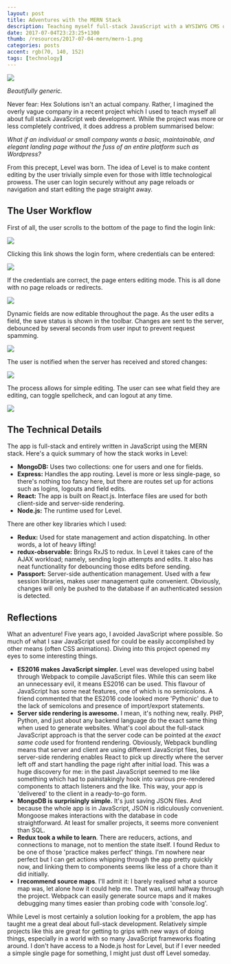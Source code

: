 ```yaml
---
layout: post
title: Adventures with the MERN Stack
description: Teaching myself full-stack JavaScript with a WYSIWYG CMS of sorts
date: 2017-07-04T23:23:25+1300
thumb: /resources/2017-07-04-mern/mern-1.png
categories: posts
accent: rgb(70, 140, 152)
tags: [technology]
---
```


![][one]

_Beautifully generic._

Never fear: Hex Solutions isn't an actual company. Rather, I imagined the overly vague company in a recent project which I used to teach myself all about full stack JavaScript web development. While the project was more or less completely contrived, it does address a problem summarised below:

_What if an individual or small company wants a basic, maintainable, and elegant landing page without the fuss of an entire platform such as Wordpress?_

From this precept, Level was born. The idea of Level is to make content editing by the user trivially simple even for those with little technological prowess. The user can login securely without any page reloads or navigation and start editing the page straight away.

## The User Workflow

First of all, the user scrolls to the bottom of the page to find the login link:

![][two]

Clicking this link shows the login form, where credentials can be entered:

![][three]

If the credentials are correct, the page enters editing mode. This is all done with no page reloads or redirects.

![][four]

Dynamic fields are now editable throughout the page. As the user edits a field, the save status is shown in the toolbar. Changes are sent to the server, debounced by several seconds from user input to prevent request spamming.

![][five]

The user is notified when the server has received and stored changes:

![][six]

The process allows for simple editing. The user can see what field they are editing, can toggle spellcheck, and can logout at any time.

![][seven]

## The Technical Details

The app is full-stack and entirely written in JavaScript using the MERN stack. Here's a quick summary of how the stack works in Level:

- **MongoDB:** Uses two collections: one for users and one for fields.
- **Express:** Handles the app routing. Level is more or less single-page, so there's nothing too fancy here, but there are routes set up for actions such as logins, logouts and field edits.
- **React:** The app is built on React.js. Interface files are used for both client-side and server-side rendering.
- **Node.js:** The runtime used for Level.

There are other key libraries which I used:

- **Redux:** Used for state management and action dispatching. In other words, a lot of heavy lifting!
- **redux-observable:** Brings RxJS to redux. In Level it takes care of the AJAX workload; namely, sending login attempts and edits. It also has neat functionality for debouncing those edits before sending.
- **Passport:** Server-side authentication management. Used with a few session libraries, makes user management quite convenient. Obviously, changes will only be pushed to the database if an authenticated session is detected.

## Reflections

What an adventure! Five years ago, I avoided JavaScript where possible. So much of what I saw JavaScript used for could be easily accomplished by other means (often CSS animations). Diving into this project opened my eyes to some interesting things.

- **ES2016 makes JavaScript simpler.** Level was developed using babel through Webpack to compile JavaScript files. While this can seem like an unnecessary evil, it means ES2016 can be used. This flavour of JavaScript has some neat features, one of which is no semicolons. A friend commented that the ES2016 code looked more 'Pythonic' due to the lack of semicolons and presence of import/export statements.
- **Server side rendering is awesome.** I mean, it's nothing new, really. PHP, Python, and just about any backend language do the exact same thing when used to generate websites. What's cool about the full-stack JavaScript approach is that the server code can be pointed at the _exact same code_ used for frontend rendering. Obviously, Webpack bundling means that server and client are using different JavaScript files, but server-side rendering enables React to pick up directly where the server left off and start handling the page right after initial load. This was a huge discovery for me: in the past JavaScript seemed to me like something which had to painstakingly hook into various pre-rendered components to attach listeners and the like. This way, your app is 'delivered' to the client in a ready-to-go form.
- **MongoDB is surprisingly simple.** It's just saving JSON files. And because the whole app is in JavaScript, JSON is ridiculously convenient. Mongoose makes interactions with the database in code straightforward. At least for smaller projects, it seems more convenient than SQL.
- **Redux took a while to learn**. There are reducers, actions, and connections to manage, not to mention the state itself. I found Redux to be one of those 'practice makes perfect' things. I'm nowhere near perfect but I can get actions whipping through the app pretty quickly now, and linking them to components seems like less of a chore than it did initially.
- **I recommend source maps**. I'll admit it: I barely realised what a source map was, let alone how it could help me. That was, until halfway through the project. Webpack can easily generate source maps and it makes debugging many times easier than probing code with 'console.log'.

While Level is most certainly a solution looking for a problem, the app has taught me a great deal about full-stack development. Relatively simple projects like this are great for getting to grips with new ways of doing things, especially in a world with so many JavaScript frameworks floating around. I don't have access to a Node.js host for Level, but if I ever needed a simple single page for something, I might just dust off Level someday.

[one]: ./mern-1.png
[two]: ./mern-2.png
[three]: ./mern-3.png
[four]: ./mern-4.png
[five]: ./mern-5.png
[six]: ./mern-6.png
[seven]: ./mern-7.png
